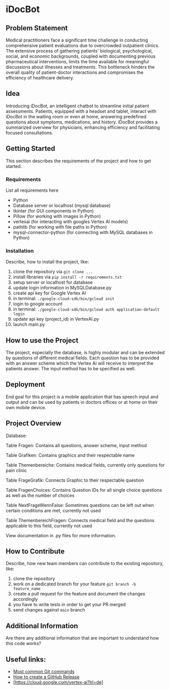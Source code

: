 # iDocBot

## Problem Statement

Medical practitioners face a significant time challenge in conducting comprehensive patient evaluations due to overcrowded outpatient clinics. The extensive process of gathering patients' biological, psychological, social, and economic backgrounds, coupled with documenting previous pharmaceutical interventions, limits the time available for meaningful discussions about illnesses and treatments. This bottleneck hinders the overall quality of patient-doctor interactions and compromises the efficiency of healthcare delivery.

## Idea

Introducing iDocBot, an intelligent chatbot to streamline initial patient assessments. Patients, equipped with a headset and tablet, interact with iDocBot in the waiting room or even at home, answering predefined questions about symptoms, medications, and history. iDocBot provides a summarized overview for physicians, enhancing efficiency and facilitating focused consultations.

## Getting Started

This section describes the requirements of the project and how to get started.

### Requirements

List all requirements here

- Python
- Database server or localhost (mysql database)
- tkinter (for GUI components in Python)
- Pillow (for working with images in Python)
- vertexai (for interacting with googles Vertex AI models)
- pathlib (for working with file paths in Python)
- mysql-connector-python (for connecting with MySQL databases in Python)

### Installation

Describe, how to install the project, like:

1) clone the repository via `git clone ...`
2) install libraries via `pip install -r requirements.txt`
3) setup server or localhost for database
4) update login information in MySQLDatabase.py
5) create api key for Google Vertex AI
6) in terminal: `./google-cloud-sdk/bin/gcloud init`
7) login to google account
8) in terminal: `./google-cloud-sdk/bin/gcloud auth application-default login`
9) update api key (project_id) in VertexAI.py
10) launch main.py

## How to use the Project 

The project, especially the database, is highly modular and can be extended by questions of different medical fields. Each question has to be provided with an answer scheme which the Vertex AI will receive to interpret the patients answer. The input method has to be specified as well.

## Deployment

End goal for this project is a mobile application that has speech input and output and can be used by patients in doctors offices or at home on their own mobile device.

## Project Overview

Database:

Table Fragen: Contains all questions, answer scheme, input method

Table Grafiken: Contains graphics and their respectable name

Table Themenbereiche: Contains medical fields, currently only questions for pain clinic

Table FrageGrafik: Connects Graphic to their respectable question

Table FragenChoices: Contains Question IDs for all single choice questions as well as the number of choices

Table NextFrageWennFalse: Sometimes questions can be left out when certain conditions are met, currently not used

Table ThemenbereichFragen: Connects medical field and the questions applicable to this field, currently not used


View documentation in .py files for more information.

## How to Contribute

Describe, how new team members can contribute to the existing repository, like:

1) clone the repository
2) work on a dedicated branch for your feature `git branch -b feature_name`
3) create a pull request for the feature and document the changes accordingly
4) you have to write tests in order to get your PR merged
5) send changes against `main` branch

## Additional Information

Are there any additional information that are important to understand how this code works?

## Useful links:

- [Most common Git commands](https://rogerdudler.github.io/git-guide/index.de.html)
- [How to create a GitHub Release](https://docs.github.com/en/repositories/releasing-projects-on-github/managing-releases-in-a-repository)
- [https://cloud.google.com/vertex-ai?hl=de]
